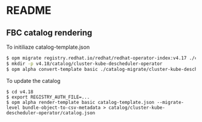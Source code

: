 # README 

## FBC catalog rendering

To initiliaze catalog-template.json

```sh
$ opm migrate registry.redhat.io/redhat/redhat-operator-index:v4.17 ./catalog-migrate
$ mkdir -p v4.18/catalog/cluster-kube-descheduler-operator
$ opm alpha convert-template basic ./catalog-migrate/cluster-kube-descheduler-operator/catalog.json > v4.18/catalog-template.json
```

To update the catalog

```
$ cd v4.18
$ export REGISTRY_AUTH_FILE=...
$ opm alpha render-template basic catalog-template.json --migrate-level bundle-object-to-csv-metadata > catalog/cluster-kube-descheduler-operator/catalog.json
```
